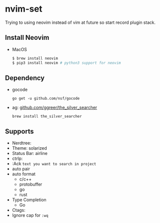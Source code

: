 # nvim-set

Trying to using neovim instead of vim at future so start record plugin stack.

## Install Neovim

- MacOS
    ```bash
    $ brew install neovim
    $ pip3 install neovim # python3 support for neovim
    ```

## Dependency

- gocode
    ```
    go get -u github.com/nsf/gocode
    ```
- ag: [github.com/ggreer/the_silver_searcher](https://github.com/ggreer/the_silver_searcher)
    ```
    brew install the_silver_searcher
    ```

## Supports

- Nerdtree: <C-n>
- Theme: solarized
- Status Bar: airline
- ctrlp: <C-p>
- :Ack `text you want to search in project`
- auto pair
- auto format
    - c/c++
    - protobuffer
    - go
    - rust
- Type Completion
    - Go
- Ctags: <F8>
- Ignore cap for `:wq`
